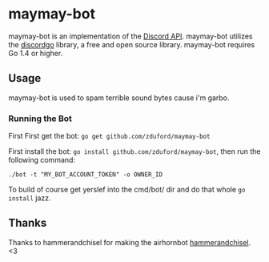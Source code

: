 # maymay-bot
maymay-bot is an implementation of the [Discord API](https://discordapp.com/developers/docs/intro). maymay-bot utilizes the [discordgo](https://github.com/bwmarrin/discordgo) library, a free and open source library. maymay-bot requires Go 1.4 or higher.

## Usage
maymay-bot is used to spam terrible sound bytes cause i'm garbo.

### Running the Bot
First First get the bot: `go get github.com/zduford/maymay-bot`

First install the bot: `go install github.com/zduford/maymay-bot`, then run the following command:

```
./bot -t "MY_BOT_ACCOUNT_TOKEN" -o OWNER_ID
```

To build of course get yerslef into the cmd/bot/ dir and do that whole `go install` jazz.


## Thanks
Thanks to hammerandchisel for making the airhornbot [hammerandchisel](https://github.com/hammerandchisel). <3
